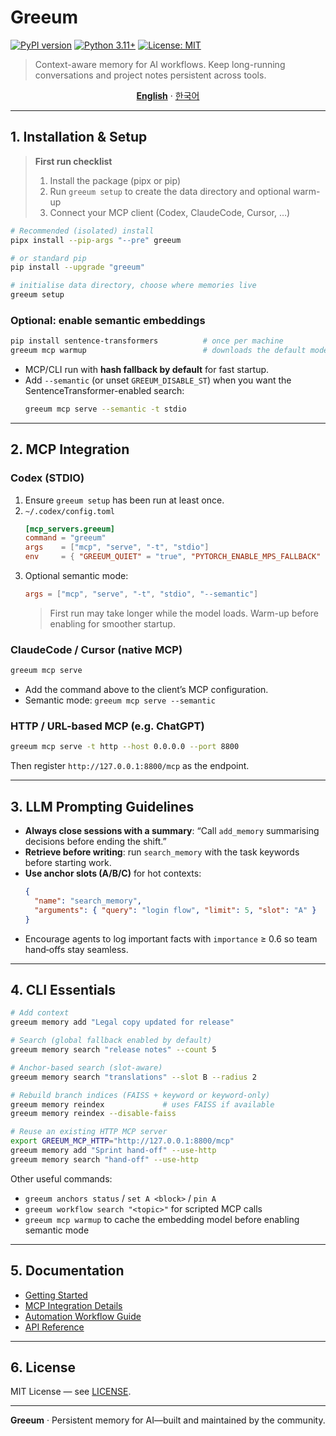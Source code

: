 # Greeum

[![PyPI version](https://badge.fury.io/py/greeum.svg)](https://badge.fury.io/py/greeum)
[![Python 3.11+](https://img.shields.io/badge/python-3.11+-blue.svg)](https://www.python.org/downloads/)
[![License: MIT](https://img.shields.io/badge/License-MIT-yellow.svg)](https://opensource.org/licenses/MIT)

> Context-aware memory for AI workflows. Keep long-running conversations and project notes persistent across tools.

<p align="center">
  <a href="README.md"><strong>English</strong></a> · <a href="docs/README_ko.md">한국어</a>
</p>

---

## 1. Installation & Setup

> **First run checklist**
> 1. Install the package (pipx or pip)
> 2. Run `greeum setup` to create the data directory and optional warm-up
> 3. Connect your MCP client (Codex, ClaudeCode, Cursor, …)

```bash
# Recommended (isolated) install
pipx install --pip-args "--pre" greeum

# or standard pip
pip install --upgrade "greeum"

# initialise data directory, choose where memories live
greeum setup
```

### Optional: enable semantic embeddings
```bash
pip install sentence-transformers          # once per machine
greeum mcp warmup                          # downloads the default model
```
- MCP/CLI run with **hash fallback by default** for fast startup.
- Add `--semantic` (or unset `GREEUM_DISABLE_ST`) when you want the SentenceTransformer-enabled search:
  ```bash
  greeum mcp serve --semantic -t stdio
  ```

---

## 2. MCP Integration

### Codex (STDIO)
1. Ensure `greeum setup` has been run at least once.
2. `~/.codex/config.toml`
   ```toml
   [mcp_servers.greeum]
   command = "greeum"
   args    = ["mcp", "serve", "-t", "stdio"]
   env     = { "GREEUM_QUIET" = "true", "PYTORCH_ENABLE_MPS_FALLBACK" = "1" }
   ```
3. Optional semantic mode:
   ```toml
   args = ["mcp", "serve", "-t", "stdio", "--semantic"]
   ```
   > First run may take longer while the model loads. Warm-up before enabling for smoother startup.

### ClaudeCode / Cursor (native MCP)
```bash
greeum mcp serve
```
- Add the command above to the client’s MCP configuration.
- Semantic mode: `greeum mcp serve --semantic`

### HTTP / URL-based MCP (e.g. ChatGPT)
```bash
greeum mcp serve -t http --host 0.0.0.0 --port 8800
```
Then register `http://127.0.0.1:8800/mcp` as the endpoint.

---

## 3. LLM Prompting Guidelines
- **Always close sessions with a summary**: “Call `add_memory` summarising decisions before ending the shift.”
- **Retrieve before writing**: run `search_memory` with the task keywords before starting work.
- **Use anchor slots (A/B/C)** for hot contexts:
  ```json
  {
    "name": "search_memory",
    "arguments": { "query": "login flow", "limit": 5, "slot": "A" }
  }
  ```
- Encourage agents to log important facts with `importance` ≥ 0.6 so team hand‑offs stay seamless.

---

## 4. CLI Essentials

```bash
# Add context
greeum memory add "Legal copy updated for release"

# Search (global fallback enabled by default)
greeum memory search "release notes" --count 5

# Anchor-based search (slot-aware)
greeum memory search "translations" --slot B --radius 2

# Rebuild branch indices (FAISS + keyword or keyword-only)
greeum memory reindex             # uses FAISS if available
greeum memory reindex --disable-faiss

# Reuse an existing HTTP MCP server
export GREEUM_MCP_HTTP="http://127.0.0.1:8800/mcp"
greeum memory add "Sprint hand-off" --use-http
greeum memory search "hand-off" --use-http
```

Other useful commands:
- `greeum anchors status` / `set A <block>` / `pin A`
- `greeum workflow search "<topic>"` for scripted MCP calls
- `greeum mcp warmup` to cache the embedding model before enabling semantic mode

---

## 5. Documentation
- [Getting Started](docs/get-started.md)
- [MCP Integration Details](docs/mcp-integration.md)
- [Automation Workflow Guide](docs/greeum-workflow-guide.md)
- [API Reference](docs/api-reference.md)

---

## 6. License
MIT License — see [LICENSE](LICENSE).

---

**Greeum** · Persistent memory for AI—built and maintained by the community.
